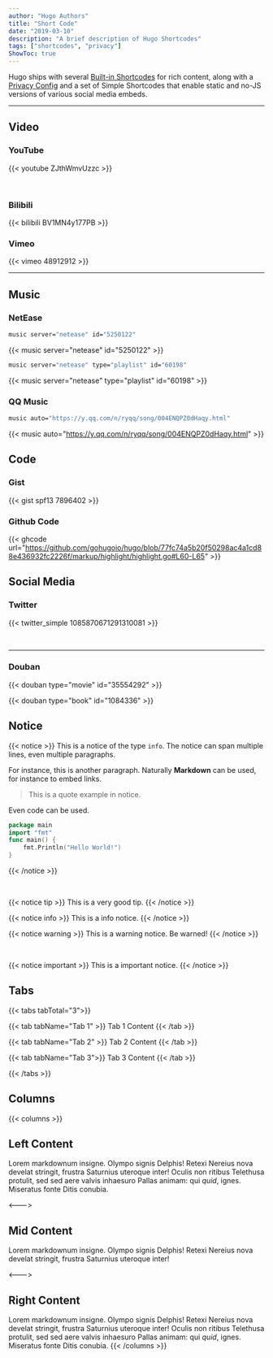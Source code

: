 ```yaml
---
author: "Hugo Authors"
title: "Short Code"
date: "2019-03-10"
description: "A brief description of Hugo Shortcodes"
tags: ["shortcodes", "privacy"]
ShowToc: true
---
```


Hugo ships with several [Built-in Shortcodes](https://gohugo.io/content-management/shortcodes/#use-hugos-built-in-shortcodes) for rich content, along with a [Privacy Config](https://gohugo.io/about/hugo-and-gdpr/) and a set of Simple Shortcodes that enable static and no-JS versions of various social media embeds.
<!--more-->

---

## Video

### YouTube

{{< youtube ZJthWmvUzzc >}}

<br>

### Bilibili

{{< bilibili BV1MN4y177PB >}}


### Vimeo

{{< vimeo 48912912 >}}

---

## Music

### NetEase

```bash
music server="netease" id="5250122"
```

{{< music server="netease" id="5250122" >}}

```bash
music server="netease" type="playlist" id="60198"
```

{{< music server="netease" type="playlist" id="60198" >}}

### QQ Music

```bash
music auto="https://y.qq.com/n/ryqq/song/004ENQPZ0dHaqy.html"
```

{{< music auto="https://y.qq.com/n/ryqq/song/004ENQPZ0dHaqy.html" >}}


## Code

### Gist

{{< gist spf13 7896402 >}}

### Github Code

{{< ghcode url="https://github.com/gohugoio/hugo/blob/77fc74a5b20f50298ac4a1cd88e436932fc2226f/markup/highlight/highlight.go#L60-L65" >}}

## Social Media

### Twitter

{{< twitter_simple 1085870671291310081 >}}

<br>

---

### Douban

{{< douban type="movie" id="35554292" >}}

{{< douban type="book" id="1084336" >}}


## Notice

{{< notice >}}
This is a notice of the type `info`. The notice can span multiple lines, even multiple paragraphs.

For instance, this is another paragraph. Naturally **Markdown** can be used, for instance to embed links.

> This is a quote example in notice.

Even code can be used.
```go
package main
import "fmt"
func main() {
	fmt.Println("Hello World!")
}
```
{{< /notice >}}

<br>

{{< notice tip >}}
This is a very good tip.
{{< /notice >}}

{{< notice info >}}
This is a info notice.
{{< /notice >}}

{{< notice warning >}}
This is a warning notice. Be warned!
{{< /notice >}}

<br>

{{< notice important >}}
This is a important notice.
{{< /notice >}}

## Tabs

{{< tabs tabTotal="3">}}

{{< tab tabName="Tab 1" >}}
Tab 1 Content
{{< /tab >}}

{{< tab tabName="Tab 2" >}}
Tab 2 Content
{{< /tab >}}

{{< tab tabName="Tab 3">}}
Tab 3 Content
{{< /tab >}}

{{< /tabs >}}

## Columns

{{< columns >}}
## Left Content

Lorem markdownum insigne. Olympo signis Delphis! Retexi Nereius nova develat
stringit, frustra Saturnius uteroque inter! Oculis non ritibus Telethusa
protulit, sed sed aere valvis inhaesuro Pallas animam: qui _quid_, ignes.
Miseratus fonte Ditis conubia.

<--->

## Mid Content
Lorem markdownum insigne. Olympo signis Delphis! Retexi Nereius nova develat
stringit, frustra Saturnius uteroque inter!

<--->

## Right Content
Lorem markdownum insigne. Olympo signis Delphis! Retexi Nereius nova develat
stringit, frustra Saturnius uteroque inter! Oculis non ritibus Telethusa
protulit, sed sed aere valvis inhaesuro Pallas animam: qui _quid_, ignes.
Miseratus fonte Ditis conubia.
{{< /columns >}}